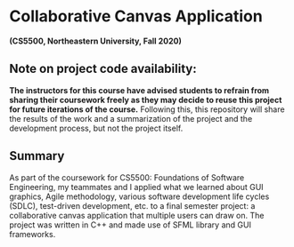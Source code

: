 # Collaborative Canvas Application

**(CS5500, Northeastern University, Fall 2020)**

## Note on project code availability: 

**The instructors for this course have advised students to refrain from sharing their coursework freely as they may decide to reuse this project for future iterations of the course.** Following this, this repository will share the results of the work and a summarization of the project and the development process, but not the project itself. 

## Summary
As part of the coursework for CS5500: Foundations of Software Engineering, my teammates and I applied what we learned about GUI graphics, Agile methodology, various software development life cycles (SDLC), test-driven development, etc. to a final semester project: a collaborative canvas application that multiple users can draw on. The project was written in C++ and made use of SFML library and GUI frameworks. 
